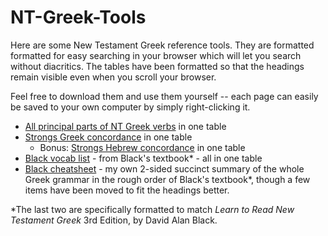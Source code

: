 # NT-Greek-Tools
Here are some New Testament Greek reference tools. They are formatted formatted for easy searching in your browser which will let you search without diacritics. The tables have been formatted so that the headings remain visible even when you scroll your browser.

Feel free to download them and use them yourself -- each page can easily be saved to your own computer by simply right-clicking it. 

- [All principal parts of NT Greek verbs](https://berwynhoyt.github.io/NT-Greek-Tools/All_principal_parts_NT_Greek.html) in one table
- [Strongs Greek concordance](https://berwynhoyt.github.io/NT-Greek-Tools/Strongs_koine_greek_english_dictionary_updated_english.html) in one table
  - Bonus: [Strongs Hebrew concordance](https://berwynhoyt.github.io/NT-Greek-Tools/Strongs_hebrew_english_dictionary_updated_english.html) in one table
- [Black vocab list](https://berwynhoyt.github.io/NT-Greek-Tools/Black_vocab_list_by_chapter.html) - from Black's textbook* - all in one table
- [Black cheatsheet](https://berwynhoyt.github.io/NT-Greek-Tools/Black_cheatsheet.pdf) - my own 2-sided succinct summary of the whole Greek grammar in the rough order of Black's textbook*, though a few items have been moved to fit the headings better.

*The last two are specifically formatted to match *Learn to Read New Testament Greek* 3rd Edition, by David Alan Black.

